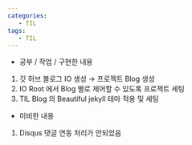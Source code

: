 ```yaml
---
categories: 
   - TIL
tags:
   - TIL
---
```


* 공부 / 작업 / 구현한 내용
1. 깃 허브 블로그 IO 생성 → 프로젝트 Blog 생성
2. IO Root 에서 Blog 별로 제어할 수 있도록 프로젝트 세팅
3. TIL Blog 의 Beautiful jekyll 테마 적용 및 세팅

* 미비한 내용
1. Disqus 댓글 연동 처리가 안되었음
